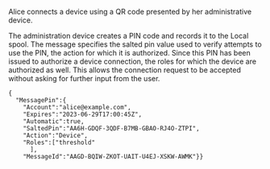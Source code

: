 
Alice connects a device using a QR code presented by her administrative device.

The administration device creates a PIN code and records it to the Local spool. The
message specifies the salted pin value used to verify attempts to use the PIN, the
action for which it is authorized. Since this PIN has been issued to authorize a device
connection, the roles for which the device are authorized as well. This allows the 
connection request to be accepted without asking for further input from the user.

~~~~
{
  "MessagePin":{
    "Account":"alice@example.com",
    "Expires":"2023-06-29T17:00:45Z",
    "Automatic":true,
    "SaltedPin":"AA6H-GDQF-3QDF-B7MB-GBAO-RJ4O-ZTPI",
    "Action":"Device",
    "Roles":["threshold"
      ],
    "MessageId":"AAGD-BQIW-ZKOT-UAIT-U4EJ-XSKW-AWMK"}}
~~~~


